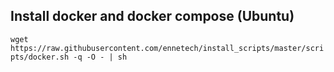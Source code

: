 ## Install docker and docker compose (Ubuntu)
`wget https://raw.githubusercontent.com/ennetech/install_scripts/master/scripts/docker.sh -q -O - | sh`
